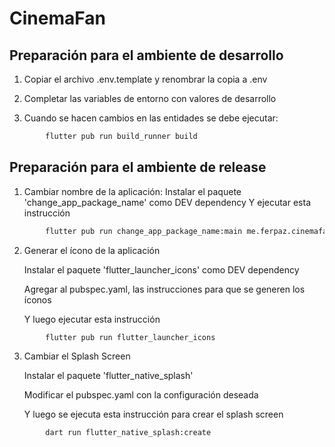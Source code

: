 # CinemaFan

## Preparación para el ambiente de desarrollo

1. Copiar el archivo .env.template y renombrar la copia a .env

2. Completar las variables de entorno con valores de desarrollo

3. Cuando se hacen cambios en las entidades se debe ejecutar:

``` bash
        flutter pub run build_runner build
```

## Preparación para el ambiente de release

1. Cambiar nombre de la aplicación:
   Instalar el paquete 'change_app_package_name' como DEV dependency
   Y ejecutar esta instrucción

``` bash
        flutter pub run change_app_package_name:main me.ferpaz.cinemafan
```

2. Generar el ícono de la aplicación

   Instalar el paquete 'flutter_launcher_icons' como DEV dependency

   Agregar al pubspec.yaml, las instrucciones para que se generen los íconos

   Y luego ejecutar esta instrucción

``` bash
        flutter pub run flutter_launcher_icons
```

3. Cambiar el Splash Screen

   Instalar el paquete 'flutter_native_splash'

   Modificar el pubspec.yaml con la configuración deseada

   Y luego se ejecuta esta instrucción para crear el splash screen

``` bash
        dart run flutter_native_splash:create
```
